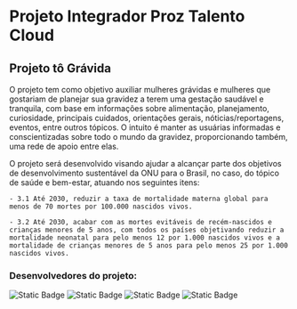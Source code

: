 # Projeto Integrador Proz Talento Cloud

## Projeto tô Grávida

O projeto tem como objetivo auxiliar mulheres grávidas e mulheres que gostariam de planejar sua gravidez a terem uma gestação saudável e tranquila, com base em informações sobre alimentação, planejamento, curiosidade, principais cuidados, orientações gerais, nóticias/reportagens, eventos, entre outros tópicos. O intuito é manter as usuárias informadas e conscientizadas sobre todo o mundo da gravidez, proporcionando também, uma rede de apoio entre elas.

O projeto será desenvolvido visando ajudar a alcançar parte dos objetivos de desenvolvimento sustentável da ONU para o Brasil, no caso, do tópico de saúde e bem-estar, atuando nos seguintes itens:

`- 3.1 Até 2030, reduzir a taxa de mortalidade materna global para menos de 70 mortes por 100.000 nascidos vivos.`

`- 3.2 Até 2030, acabar com as mortes evitáveis de recém-nascidos e crianças menores de 5 anos, com todos os países objetivando reduzir a mortalidade neonatal para pelo menos 12 por 1.000 nascidos vivos e a mortalidade de crianças menores de 5 anos para pelo menos 25 por 1.000 nascidos vivos.`


### Desenvolvedores do projeto:
![Static Badge](https://img.shields.io/badge/Alexandre%20Pinto%20de%20Souza%20Ferreira-AC0606)
![Static Badge](https://img.shields.io/badge/Andr%C3%A9%20Felipe%20Viana%20dos%20Santos-00B981)
![Static Badge](https://img.shields.io/badge/Carlos%20Eduardo%20Fernandes%20-%20blue)
![Static Badge](https://img.shields.io/badge/Edinara%20Lima%20de%20Alencar-7E0093)
